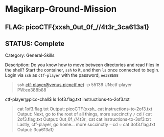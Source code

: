 # Magikarp-Ground-Mission

## FLAG: picoCTF{xxsh_0ut_0f_\/\/4t3r_3ca613a1}

## STATUS: Complete

Category: General-Skills

Description: Do you know how to move between directories and read files in the shell? Start the container, `ssh` to it, and then `ls` once connected to begin. Login via `ssh` as `ctf-player` with the password, `ee388b88`

> ssh ctf-player@venus.picoctf.net -p 55136
> UN:ctf-player
> PW:ee388b88

ctf-player@pico-chall$ ls
1of3.flag.txt  instructions-to-2of3.txt

> cat 1of3.flag.txt
Output: picoCTF{xxsh_
> cat instructions-to-2of3.txt
Output: Next, go to the root of all things, more succinctly `/`
> cd /
> cat 2of3.flag.txt
Output: 0ut_0f_\/\/4t3r_
> cat cat instructions-to-3of3.txt
Lastly, ctf-player, go home... more succinctly `~`
> cd ~
> cat 3of3.flag.txt
Output: 3ca613a1}
